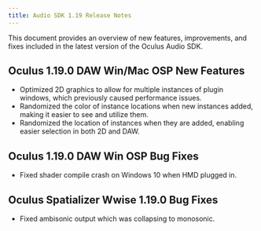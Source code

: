 ```yaml
---
title: Audio SDK 1.19 Release Notes
---
```


This document provides an overview of new features, improvements, and fixes included in the latest version of the Oculus Audio SDK.

## Oculus 1.19.0 DAW Win/Mac OSP New Features

* Optimized 2D graphics to allow for multiple instances of plugin windows, which previously caused performance issues.
* Randomized the color of instance locations when new instances added, making it easier to see and utilize them.
* Randomized the location of instances when they are added, enabling easier selection in both 2D and DAW.


## Oculus 1.19.0 DAW Win OSP Bug Fixes

* Fixed shader compile crash on Windows 10 when HMD plugged in.


## Oculus Spatializer Wwise 1.19.0 Bug Fixes

* Fixed ambisonic output which was collapsing to monosonic.

